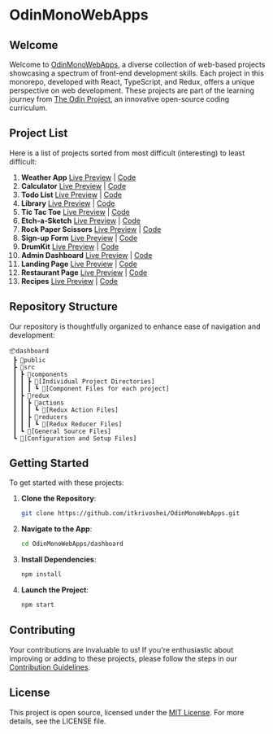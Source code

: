 # OdinMonoWebApps

## Welcome

Welcome to [OdinMonoWebApps](https://itkrivoshei.github.io/OdinMonoWebApps), a diverse collection of web-based projects showcasing a spectrum of front-end development skills. Each project in this monorepo, developed with React, TypeScript, and Redux, offers a unique perspective on web development. These projects are part of the learning journey from [The Odin Project](https://www.theodinproject.com), an innovative open-source coding curriculum.

## Project List

Here is a list of projects sorted from most difficult (interesting) to least difficult:

1. **Weather App** [Live Preview](https://itkrivoshei.github.io/OdinMonoWebApps/#/WeatherApp) | [Code](https://github.com/itkrivoshei/OdinMonoWebApps/tree/main/dashboard/src/components/WeatherApp)
2. **Calculator** [Live Preview](https://itkrivoshei.github.io/OdinMonoWebApps/#/Calculator) | [Code](https://github.com/itkrivoshei/OdinMonoWebApps/tree/main/dashboard/src/components/Calculator)
3. **Todo List** [Live Preview](https://itkrivoshei.github.io/OdinMonoWebApps/#/ToDoApp) | [Code](https://github.com/itkrivoshei/OdinMonoWebApps/tree/main/dashboard/src/components/ToDoApp)
4. **Library** [Live Preview](https://itkrivoshei.github.io/OdinMonoWebApps/#/BookLibrary) | [Code](https://github.com/itkrivoshei/OdinMonoWebApps/tree/main/dashboard/src/components/BookLibrary)
5. **Tic Tac Toe** [Live Preview](https://itkrivoshei.github.io/OdinMonoWebApps/#/TicTacToe) | [Code](https://github.com/itkrivoshei/OdinMonoWebApps/tree/main/dashboard/src/components/TicTacToe)
6. **Etch-a-Sketch** [Live Preview](https://itkrivoshei.github.io/OdinMonoWebApps/#/EtchASketch) | [Code](https://github.com/itkrivoshei/OdinMonoWebApps/tree/main/dashboard/src/components/EtchASketch)
7. **Rock Paper Scissors** [Live Preview](https://itkrivoshei.github.io/OdinMonoWebApps/#/RockPaperScissors) | [Code](https://github.com/itkrivoshei/OdinMonoWebApps/tree/main/dashboard/src/components/RockPaperScissors)
8. **Sign-up Form** [Live Preview](https://itkrivoshei.github.io/OdinMonoWebApps/#/SignUpForm) | [Code](https://github.com/itkrivoshei/OdinMonoWebApps/tree/main/dashboard/src/components/SignUpForm)
9. **DrumKit** [Live Preview](https://itkrivoshei.github.io/OdinMonoWebApps/#/DrumKit) | [Code](https://github.com/itkrivoshei/OdinMonoWebApps/tree/main/dashboard/src/components/DrumKit)
11. **Admin Dashboard** [Live Preview](https://itkrivoshei.github.io/OdinMonoWebApps/#/DashLanding) | [Code](https://github.com/itkrivoshei/OdinMonoWebApps/tree/main/dashboard/src/components/DashLanding)
12. **Landing Page** [Live Preview](https://itkrivoshei.github.io/OdinMonoWebApps/#/Landing) | [Code](https://github.com/itkrivoshei/OdinMonoWebApps/tree/main/dashboard/src/components/Landing)
13. **Restaurant Page** [Live Preview](https://itkrivoshei.github.io/OdinMonoWebApps/#/Restaurant) | [Code](https://github.com/itkrivoshei/OdinMonoWebApps/tree/main/dashboard/src/components/RestaurantPages)
14. **Recipes** [Live Preview](https://itkrivoshei.github.io/OdinMonoWebApps/#/OdinRecipes) | [Code](https://github.com/itkrivoshei/OdinMonoWebApps/tree/main/dashboard/src/components/OdinRecipes)

## Repository Structure

Our repository is thoughtfully organized to enhance ease of navigation and development:

```
📦dashboard
 ┣ 📂public
 ┣ 📂src
 ┃ ┣ 📂components
 ┃ ┃ ┣ 📂[Individual Project Directories]
 ┃ ┃ ┃ ┗ 📜[Component Files for each project]
 ┃ ┣ 📂redux
 ┃ ┃ ┣ 📂actions
 ┃ ┃ ┃ ┗ 📜[Redux Action Files]
 ┃ ┃ ┣ 📂reducers
 ┃ ┃ ┃ ┗ 📜[Redux Reducer Files]
 ┃ ┗ 📜[General Source Files]
 ┗ 📜[Configuration and Setup Files]
```

## Getting Started

To get started with these projects:

1. **Clone the Repository**:
   ```bash
   git clone https://github.com/itkrivoshei/OdinMonoWebApps.git
   ```
2. **Navigate to the App**:
   ```bash
   cd OdinMonoWebApps/dashboard
   ```
3. **Install Dependencies**:
   ```bash
   npm install
   ```
4. **Launch the Project**:
   ```bash
   npm start
   ```

## Contributing

Your contributions are invaluable to us! If you're enthusiastic about improving or adding to these projects, please follow the steps in our [Contribution Guidelines](CONTRIBUTING.md). 

## License

This project is open source, licensed under the [MIT License](LICENSE). For more details, see the LICENSE file.
